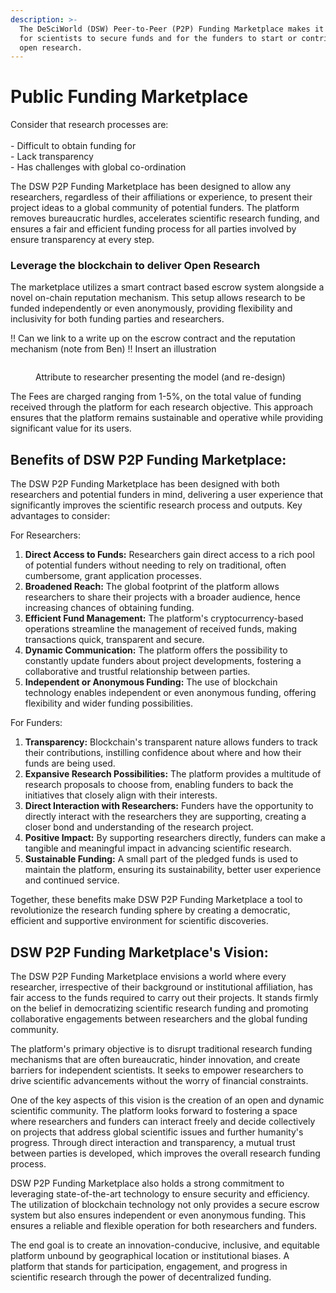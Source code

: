 ```yaml
---
description: >-
  The DeSciWorld (DSW) Peer-to-Peer (P2P) Funding Marketplace makes it possible
  for scientists to secure funds and for the funders to start or contribute to
  open research.
---
```


# Public Funding Marketplace

Consider that research processes are:\
\
\- Difficult to obtain funding for\
\- Lack transparency \
\- Has challenges with global co-ordination&#x20;

The DSW P2P Funding Marketplace has been designed to allow any researchers, regardless of their affiliations or experience, to present their project ideas to a global community of potential funders. The platform removes bureaucratic hurdles, accelerates scientific research funding, and ensures a fair and efficient funding process for all parties involved by ensure transparency at every step.&#x20;

### Leverage the blockchain to deliver Open Research

The marketplace utilizes a smart contract based escrow system alongside a novel on-chain reputation mechanism. This setup allows research to be funded independently or even anonymously, providing flexibility and inclusivity for both funding parties and researchers.

!! Can we link to a write up on the escrow contract and the reputation mechanism (note from Ben) !! Insert an illustration



<figure><img src="../../../open-research-tooling/.gitbook/assets/Escrow_drawing_market.png" alt=""><figcaption><p>Attribute to researcher presenting the model (and re-design)</p></figcaption></figure>

The Fees are charged ranging from 1-5%, on the total value of funding received through the platform for each research objective. This approach ensures that the platform remains sustainable and operative while providing significant value for its users.

## Benefits of DSW P2P Funding Marketplace:

The DSW P2P Funding Marketplace has been designed with both researchers and potential funders in mind, delivering a user experience that significantly improves the scientific research process and outputs. Key advantages to consider:

For Researchers:

1. **Direct Access to Funds:** Researchers gain direct access to a rich pool of potential funders without needing to rely on traditional, often cumbersome, grant application processes.
2. **Broadened Reach:** The global footprint of the platform allows researchers to share their projects with a broader audience, hence increasing chances of obtaining funding.
3. **Efficient Fund Management:** The platform's cryptocurrency-based operations streamline the management of received funds, making transactions quick, transparent and secure.
4. **Dynamic Communication:** The platform offers the possibility to constantly update funders about project developments, fostering a collaborative and trustful relationship between parties.
5. **Independent or Anonymous Funding:** The use of blockchain technology enables independent or even anonymous funding, offering flexibility and wider funding possibilities.

For Funders:

1. **Transparency:** Blockchain's transparent nature allows funders to track their contributions, instilling confidence about where and how their funds are being used.
2. **Expansive Research Possibilities:** The platform provides a multitude of research proposals to choose from, enabling funders to back the initiatives that closely align with their interests.
3. **Direct Interaction with Researchers:** Funders have the opportunity to directly interact with the researchers they are supporting, creating a closer bond and understanding of the research project.
4. **Positive Impact:** By supporting researchers directly, funders can make a tangible and meaningful impact in advancing scientific research.
5. **Sustainable Funding:** A small part of the pledged funds is used to maintain the platform, ensuring its sustainability, better user experience and continued service.

Together, these benefits make DSW P2P Funding Marketplace a tool to revolutionize the research funding sphere by creating a democratic, efficient and supportive environment for scientific discoveries.

## DSW P2P Funding Marketplace's Vision:

The DSW P2P Funding Marketplace envisions a world where every researcher, irrespective of their background or institutional affiliation, has fair access to the funds required to carry out their projects. It stands firmly on the belief in democratizing scientific research funding and promoting collaborative engagements between researchers and the global funding community.

The platform's primary objective is to disrupt traditional research funding mechanisms that are often bureaucratic, hinder innovation, and create barriers for independent scientists. It seeks to empower researchers to drive scientific advancements without the worry of financial constraints.

One of the key aspects of this vision is the creation of an open and dynamic scientific community. The platform looks forward to fostering a space where researchers and funders can interact freely and decide collectively on projects that address global scientific issues and further humanity's progress. Through direct interaction and transparency, a mutual trust between parties is developed, which improves the overall research funding process.

DSW P2P Funding Marketplace also holds a strong commitment to leveraging state-of-the-art technology to ensure security and efficiency. The utilization of blockchain technology not only provides a secure escrow system but also ensures independent or even anonymous funding. This ensures a reliable and flexible operation for both researchers and funders.

The end goal is to create an innovation-conducive, inclusive, and equitable platform unbound by geographical location or institutional biases. A platform that stands for participation, engagement, and progress in scientific research through the power of decentralized funding.
